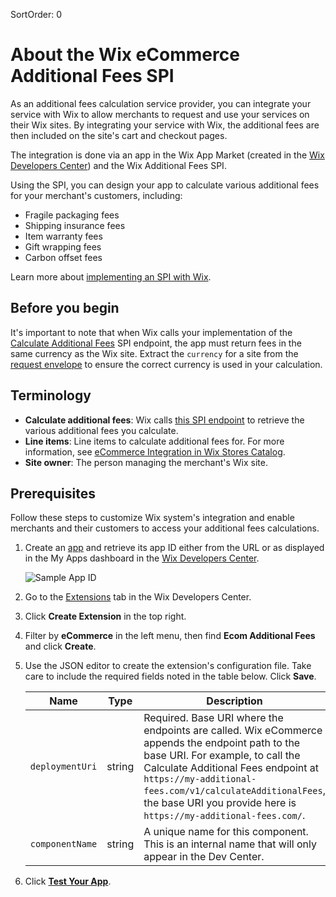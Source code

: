 SortOrder: 0
# About the Wix eCommerce Additional Fees SPI

As an additional fees calculation service provider, you can integrate your service with Wix to allow merchants to request and use your services on their Wix sites.
By integrating your service with Wix, the additional fees are then included on the site's cart and checkout pages.  

The integration is done via an app in the Wix App Market (created in the [Wix Developers Center](https://dev.wix.com/)) and the Wix Additional Fees SPI.  

Using the SPI, you can design your app to calculate various additional fees for your merchant's customers, including:
+ Fragile packaging fees
+ Shipping insurance fees
+ Item warranty fees
+ Gift wrapping fees
+ Carbon offset fees

Learn more about [implementing an SPI with Wix](https://dev.wix.com/api/rest/getting-started/service-provider-interface).


## Before you begin

It's important to note that when Wix calls your implementation of the [Calculate Additional Fees](https://dev.wix.com/api/rest/wix-ecommerce/additional-fees-integration-spi/calculate-additional-fees) SPI endpoint, the app must return fees in the same currency as the Wix site. Extract the `currency` for a site from the [request envelope](https://dev.wix.com/api/rest/getting-started/service-provider-interface#getting-started_service-provider-interface_request-envelope) to ensure the correct currency is used in your calculation.


## Terminology

+ __Calculate additional fees__: Wix calls [this SPI endpoint](https://dev.wix.com/api/rest/wix-ecommerce/additional-fees-integration-spi/calculate-additional-fees) to retrieve the various additional fees you calculate.
+ __Line items__: Line items to calculate additional fees for. For more information, see [eCommerce Integration in Wix Stores Catalog](https://dev.wix.com/api/rest/wix-stores/catalog/ecommerce-integration).
+ __Site owner__: The person managing the merchant's Wix site.


## Prerequisites

Follow these steps to customize Wix system's integration and enable merchants and their customers to access your additional fees calculations.

1. Create an [app](https://dev.wix.com/dc3/my-apps/) and retrieve its app ID either from the URL or as displayed in the My Apps dashboard in the [Wix Developers Center](https://dev.wix.com/).

    ![Sample App ID](https://s3.amazonaws.com/wixplorer-readme-images/additional-fees-integration-spi%2FAddFeesAppId.png "Sample App ID")

1. Go to the [Extensions](https://dev.wix.com/docs/build-apps/developer-tools/extensions/about-extensions) tab in the Wix Developers Center.
1. Click **Create Extension** in the top right.
1. Filter by **eCommerce** in the left menu, then find **Ecom Additional Fees** and click **Create**.
1. Use the JSON editor to create the extension's configuration file. Take care to include the required fields noted in the table below. Click **Save**.

    | Name | Type | Description |
    | --- | --- | --- |
    | `deploymentUri`|string|Required. Base URI where the endpoints are called. Wix eCommerce appends the endpoint path to the base URI. For example, to call the Calculate Additional Fees endpoint at `https://my-additional-fees.com/v1/calculateAdditionalFees`, the base URI you provide here is `https://my-additional-fees.com/`. |
    | `componentName`|string|A unique name for this component. This is an internal name that will only appear in the Dev Center. |

1. Click [**Test Your App**](https://devforum.wix.com/kb/en/article/how-to-test-your-app-on-a-free-premium-development-site).
